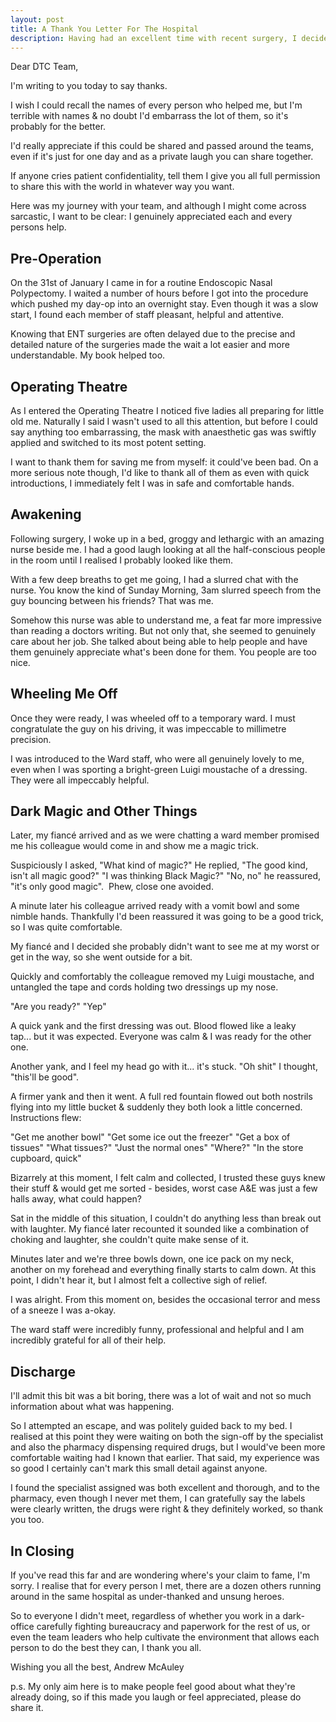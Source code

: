 ```yaml
---
layout: post
title: A Thank You Letter For The Hospital 
description: Having had an excellent time with recent surgery, I decided to send them a letter of gratitude, with a few stories thrown in.
---
```


Dear DTC Team,

I'm writing to you today to say thanks. 

I wish I could recall the names of every person who helped me, but I'm terrible with names & no doubt I'd embarrass the lot of them, so it's probably for the better.

I'd really appreciate if this could be shared and passed around the teams, even if it's just for one day and as a private laugh you can share together. 

If anyone cries patient confidentiality, tell them I give you all full permission to share this with the world in whatever way you want.

Here was my journey with your team, and although I might come across sarcastic, I want to be clear: I genuinely appreciated each and every persons help.

[//]: # "What I Was In For"

## Pre-Operation
On the 31st of January I came in for a routine Endoscopic Nasal Polypectomy. I waited a number of hours before I got into the procedure which pushed my day-op into an overnight stay. Even though it was a slow start, I found each member of staff pleasant, helpful and attentive. 

Knowing that ENT surgeries are often delayed due to the precise and detailed nature of the surgeries made the wait a lot easier and more understandable. My book helped too.


## Operating Theatre
As I entered the Operating Theatre I noticed five ladies all preparing for little old me. Naturally I said I wasn't used to all this attention, but before I could say anything too embarrassing, the mask with anaesthetic gas was swiftly applied and switched to its most potent setting. 

I want to thank them for saving me from myself: it could've been bad. On a more serious note though, I'd like to thank all of them as even with quick introductions, I immediately felt I was in safe and comfortable hands.

## Awakening
Following surgery, I woke up in a bed, groggy and lethargic with an amazing nurse beside me. I had a good laugh looking at all the half-conscious people in the room until I realised I probably looked like them.

With a few deep breaths to get me going, I had a slurred chat with the nurse. You know the kind of Sunday Morning, 3am slurred speech from the guy bouncing between his friends? That was me.

Somehow this nurse was able to understand me, a feat far more impressive than reading a doctors writing. But not only that, she seemed to genuinely care about her job. She talked about being able to help people and have them genuinely appreciate what's been done for them. You people are too nice.


## Wheeling Me Off
Once they were ready, I was wheeled off to a temporary ward. I must congratulate the guy on his driving, it was impeccable to millimetre precision.

I was introduced to the Ward staff, who were all genuinely lovely to me, even when I was sporting a bright-green Luigi moustache of a dressing. They were all impeccably helpful.



## Dark Magic and Other Things
Later, my fiancé arrived and as we were chatting a ward member promised me his colleague would come in and show me a magic trick.

Suspiciously I asked, "What kind of magic?"
He replied, "The good kind, isn't all magic good?"
"I was thinking Black Magic?"
"No, no" he reassured, "it's only good magic". 
Phew, close one avoided.

A minute later his colleague arrived ready with a vomit bowl and some nimble hands. Thankfully I'd been reassured it was going to be a good trick, so I was quite comfortable.

My fiancé and I decided she probably didn't want to see me at my worst or get in the way, so she went outside for a bit.

Quickly and comfortably the colleague removed my Luigi moustache, and untangled the tape and cords holding two dressings up my nose.

"Are you ready?"
"Yep"

A quick yank and the first dressing was out. Blood flowed like a leaky tap... but it was expected. Everyone was calm & I was ready for the other one.

Another yank, and I feel my head go with it... it's stuck. 
"Oh shit" I thought, "this'll be good". 

A firmer yank and then it went. A full red fountain flowed out both nostrils flying into my little bucket & suddenly they both look a little concerned. Instructions flew:

"Get me another bowl"
"Get some ice out the freezer"
"Get a box of tissues"
"What tissues?"
"Just the normal ones"
"Where?"
"In the store cupboard, quick"

Bizarrely at this moment, I felt calm and collected, I trusted these guys knew their stuff & would get me sorted - besides, worst case A&E was just a few halls away, what could happen?

Sat in the middle of this situation, I couldn't do anything less than break out with laughter. My fiancé later recounted it sounded like a combination of choking and laughter, she couldn't quite make sense of it.

Minutes later and we're three bowls down, one ice pack on my neck, another on my forehead and everything finally starts to calm down. At this point, I didn't hear it, but I almost felt a collective sigh of relief.

I was alright. From this moment on, besides the occasional terror and mess of a sneeze I was a-okay.

The ward staff were incredibly funny, professional and helpful and I am incredibly grateful for all of their help.


## Discharge
I'll admit this bit was a bit boring, there was a lot of wait and not so much information about what was happening.

So I attempted an escape, and was politely guided back to my bed. I realised at this point they were waiting on both the sign-off by the specialist and also the pharmacy dispensing required drugs, but I would've been more comfortable waiting had I known that earlier. That said, my experience was so good I certainly can't mark this small detail against anyone. 

I found the specialist assigned was both excellent and thorough, and to the pharmacy, even though I never met them, I can gratefully say the labels were clearly written, the drugs were right & they definitely worked, so thank you too.

## In Closing
If you've read this far and are wondering where's your claim to fame, I'm sorry. I realise that for every person I met, there are a dozen others running around in the same hospital as under-thanked and unsung heroes.

So to everyone I didn't meet, regardless of whether you work in a dark-office carefully fighting bureaucracy and paperwork for the rest of us, or even the team leaders who help cultivate the environment that allows each person to do the best they can, I thank you all.

Wishing you all the best,
Andrew McAuley

p.s. My only aim here is to make people feel good about what they're already doing, so if this made you laugh or feel appreciated, please do share it.

